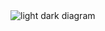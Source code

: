 <picture>
  <source media="(prefers-color-scheme: dark)" srcset="./imgs/dark-diagram.png">
  <source media="(prefers-color-scheme: light)" srcset="./imgs/light-diagram.png">
  <img alt="light dark diagram" src="./imgs/dark-diagram.pn">
</picture>
